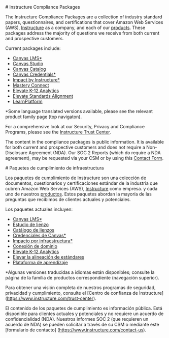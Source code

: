 <div class="lang EN">
# Instructure Compliance Packages
  
The Instructure Compliance Packages are a collection of industry standard papers, questionnaires, and certifications that cover Amazon Web Services (AWS), [Instructure](https://www.instructure.com?utm_source=INST&utm_medium=ER&CampaignID=7013m000001NyB2AAK) as a company, and each of our [products](https://www.instructure.com/products?utm_source=INST&utm_medium=ER&CampaignID=7013m000001NyB2AAK). These packages address the majority of questions we receive from both current and prospective customers.

Current packages include:
- [Canvas LMS*](https://inst.bid/canvas/lms/dl)
- [Canvas Studio](https://inst.bid/canvas/studio/dl)
- [Canvas Catalog](https://inst.bid/canvas/catalog/dl)
- [Canvas Credentials*](https://inst.bid/canvas/credentials/dl)
- [Impact by Instructure*](https://inst.bid/impact/dl)
- [Mastery Connect](https://inst.bid/mastery/connect/dl)
- [Elevate K-12 Analytics](https://inst.bid/elevate/k12-analytics/dl)
- [Elevate Standards Alignment](https://inst.bid/elevate/standards-alignment/dl)
- [LearnPlatform](https://inst.bid/learnplatform/dl)

*Some language translated versions available, please see the relevant product family page (top navigaton).

For a comprehensive look at our Security, Privacy and Compliance Programs, please see the [Instructure Trust Center](https://www.instructure.com/trust-center).

The content in the compliance packages is public information. It is available for both current and prospective customers and does not require a Non-Disclosure Agreement (NDA). Our SOC 2 Reports (which do require a NDA agreement), may be requested via your CSM or by using this [Contact Form](https://www.instructure.com/contact-us).
</div>
<div class="lang ES_LA">
# Paquetes de cumplimiento de infraestructura

Los paquetes de cumplimiento de Instructure son una colección de documentos, cuestionarios y certificaciones estándar de la industria que cubren Amazon Web Services (AWS), [Instructure](https://www.instructure.com?utm_source=INST&utm_medium=ER&CampaignID=7013m000001NyB2AAK) como empresa. y cada uno de nuestros [productos](https://www.instructure.com/products?utm_source=INST&utm_medium=ER&CampaignID=7013m000001NyB2AAK). Estos paquetes abordan la mayoría de las preguntas que recibimos de clientes actuales y potenciales.

Los paquetes actuales incluyen:
- [Canvas LMS*](https://inst.bid/canvas/lms/dl)
- [Estudio de lienzo](https://inst.bid/canvas/studio/dl)
- [Catálogo de lienzos](https://inst.bid/canvas/catalog/dl)
- [Credenciales de Canvas*](https://inst.bid/canvas/credentials/dl)
- [Impacto por infraestructura*](https://inst.bid/impact/dl)
- [Conexión de dominio](https://inst.bid/mastery/connect/dl)
- [Elevate K-12 Analytics](https://inst.bid/elevate/k12-analytics/dl)
- [Elevar la alineación de estándares](https://inst.bid/elevate/standards-alignment/dl)
- [Plataforma de aprendizaje](https://inst.bid/learnplatform/dl)

*Algunas versiones traducidas a idiomas están disponibles; consulte la página de la familia de productos correspondiente (navegación superior).

Para obtener una visión completa de nuestros programas de seguridad, privacidad y cumplimiento, consulte el [Centro de confianza de Instructure] (https://www.instructure.com/trust-center).

El contenido de los paquetes de cumplimiento es información pública. Está disponible para clientes actuales y potenciales y no requiere un acuerdo de confidencialidad (NDA). Nuestros informes SOC 2 (que requieren un acuerdo de NDA) se pueden solicitar a través de su CSM o mediante este [formulario de contacto] (https://www.instructure.com/contact-us).
</div>

